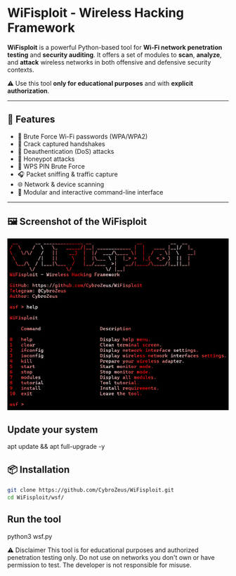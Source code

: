 # WiFisploit - Wireless Hacking Framework

**WiFisploit** is a powerful Python-based tool for **Wi-Fi network penetration testing** and **security auditing**.
It offers a set of modules to **scan**, **analyze**, and **attack** wireless networks in both offensive and defensive security contexts.

⚠️ Use this tool **only for educational purposes** and with **explicit authorization**.

---

## 🧩 Features

- 🔐 Brute Force Wi-Fi passwords (WPA/WPA2)
- 📡 Crack captured handshakes
- 📴 Deauthentication (DoS) attacks
- 🎣 Honeypot attacks
- 🔎 WPS PIN Brute Force
- 🎧 Packet sniffing & traffic capture
- 🌐 Network & device scanning
- 🧠 Modular and interactive command-line interface

---

## 🖼️ Screenshot of the WiFisploit

![WiFisploit](WiFisploit.png)

## Update your system
apt update && apt full-upgrade -y

## 📦 Installation

```bash
git clone https://github.com/CybroZeus/WiFisploit.git
cd WiFisploit/wsf/
```

## Run the tool
python3 wsf.py

⚠️ Disclaimer
This tool is for educational purposes and authorized penetration testing only.
Do not use on networks you don't own or have permission to test.
The developer is not responsible for misuse.